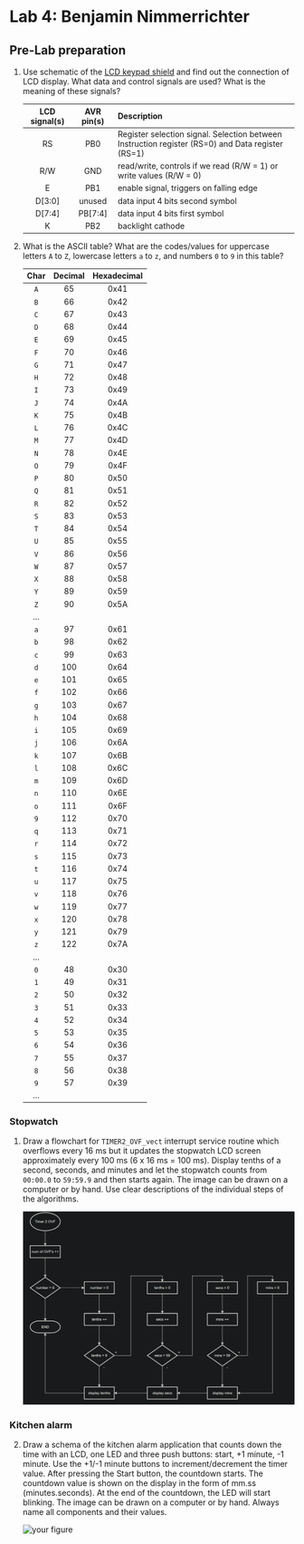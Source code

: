 # Lab 4: Benjamin Nimmerrichter


## Pre-Lab preparation

1. Use schematic of the [LCD keypad shield](https://oshwlab.com/tomas.fryza/arduino-shields) and find out the connection of LCD display. What data and control signals are used? What is the meaning of these signals?

   | **LCD signal(s)** | **AVR pin(s)** | **Description** |
   | :-: | :-: | :-- |
   | RS | PB0 | Register selection signal. Selection between Instruction register (RS=0) and Data register (RS=1) |
   | R/W | GND |read/write, controls if we read (R/W = 1) or write values (R/W = 0)|
   | E | PB1 | enable signal, triggers on falling edge |
   | D[3:0] | unused | data input 4 bits second symbol |
   | D[7:4] | PB[7:4] | data input 4 bits first symbol |
   | K | PB2 | backlight cathode |

2. What is the ASCII table? What are the codes/values for uppercase letters `A` to `Z`, lowercase letters `a` to `z`, and numbers `0` to `9` in this table?

   | **Char** | **Decimal** | **Hexadecimal** |
   | :-: | :-: | :-: |
   | `A` | 65 | 0x41 |
   | `B` | 66 | 0x42 |
   | `C` | 67 | 0x43 |
   | `D` | 68 | 0x44 |
   | `E` | 69 | 0x45 |
   | `F` | 70 | 0x46 |
   | `G` | 71 | 0x47 |
   | `H` | 72 | 0x48 |
   | `I` | 73 | 0x49 |
   | `J` | 74 | 0x4A |
   | `K` | 75 | 0x4B |
   | `L` | 76 | 0x4C |
   | `M` | 77 | 0x4D |
   | `N` | 78 | 0x4E |
   | `O` | 79 | 0x4F |
   | `P` | 80 | 0x50 |
   | `Q` | 81 | 0x51 |
   | `R` | 82 | 0x52 |
   | `S` | 83 | 0x53 |
   | `T` | 84 | 0x54 |
   | `U` | 85 | 0x55 |
   | `V` | 86 | 0x56 |
   | `W` | 87 | 0x57 |
   | `X` | 88 | 0x58 |
   | `Y` | 89 | 0x59 |
   | `Z` | 90 | 0x5A |
   | ... |  |  |
   | `a` | 97 | 0x61 |
   | `b` | 98 | 0x62 |
   | `c` | 99 | 0x63 |
   | `d` | 100 | 0x64 |
   | `e` | 101 | 0x65 |
   | `f` | 102 | 0x66 |
   | `g` | 103 | 0x67 |
   | `h` | 104 | 0x68 |
   | `i` | 105 | 0x69 |
   | `j` | 106 | 0x6A |
   | `k` | 107 | 0x6B |
   | `l` | 108 | 0x6C |
   | `m` | 109 | 0x6D |
   | `n` | 110 | 0x6E |
   | `o` | 111 | 0x6F |
   | `9` | 112 | 0x70 |
   | `q` | 113 | 0x71 |
   | `r` | 114 | 0x72 |
   | `s` | 115 | 0x73 |
   | `t` | 116 | 0x74 |
   | `u` | 117 | 0x75 |
   | `v` | 118 | 0x76 |
   | `w` | 119 | 0x77 |
   | `x` | 120 | 0x78 |
   | `y` | 121 | 0x79 |
   | `z` | 122 | 0x7A |
   | ... |  |  |
   | `0` | 48 | 0x30 |
   | `1` | 49 | 0x31 |
   | `2` | 50 | 0x32 |
   | `3` | 51 | 0x33 |
   | `4` | 52 | 0x34 |
   | `5` | 53 | 0x35 |
   | `6` | 54 | 0x36 |
   | `7` | 55 | 0x37 |
   | `8` | 56 | 0x38 |
   | `9` | 57 | 0x39 |
   | ... |  |  |



### Stopwatch

1. Draw a flowchart for `TIMER2_OVF_vect` interrupt service routine which overflows every 16&nbsp;ms but it updates the stopwatch LCD screen approximately every 100&nbsp;ms (6 x 16&nbsp;ms = 100&nbsp;ms). Display tenths of a second, seconds, and minutes and let the stopwatch counts from `00:00.0` to `59:59.9` and then starts again. The image can be drawn on a computer or by hand. Use clear descriptions of the individual steps of the algorithms.

   ![your figure](img/flowchart.png)

### Kitchen alarm

2. Draw a schema of the kitchen alarm application that counts down the time with an LCD, one LED and three push buttons: start, +1 minute, -1 minute. Use the +1/-1 minute buttons to increment/decrement the timer value. After pressing the Start button, the countdown starts. The countdown value is shown on the display in the form of mm.ss (minutes.seconds). At the end of the countdown, the LED will start blinking. The image can be drawn on a computer or by hand. Always name all components and their values.

   ![your figure]()
